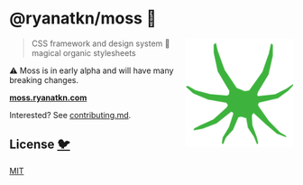 # @ryanatkn/moss 🌿

[<img src="/static/logo.svg" alt="a fuzzy tuft of green moss" align="right" width="192" height="192">](https://moss.ryanatkn.com/)

> CSS framework and design system 🌿 magical organic stylesheets

⚠️ Moss is in early alpha and will have many breaking changes.

[**moss.ryanatkn.com**](https://moss.ryanatkn.com/)

Interested? See [contributing.md](contributing.md).

## License [🐦](https://wikipedia.org/wiki/Free_and_open-source_software)

[MIT](LICENSE)
